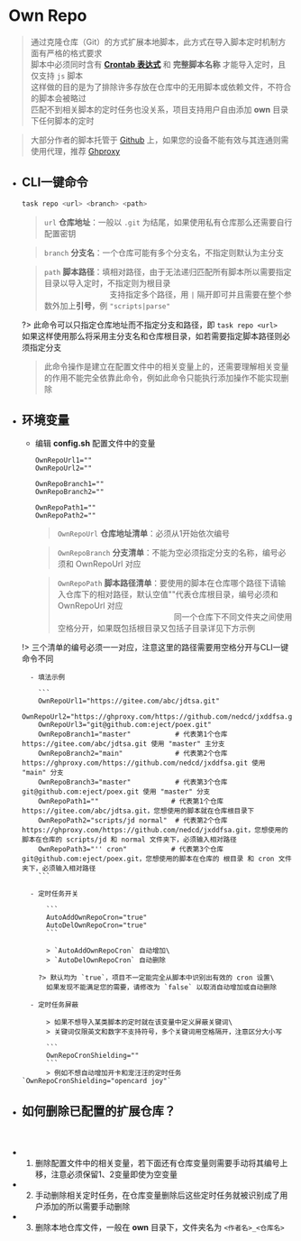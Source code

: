 # Own Repo
> 通过克隆仓库（Git）的方式扩展本地脚本，此方式在导入脚本定时机制方面有严格的格式要求\
> 脚本中必须同时含有 **[Crontab 表达式](https://www.runoob.com/w3cnote/linux-crontab-tasks.html)** 和 **完整脚本名称** 才能导入定时，且仅支持 `js` 脚本\
> 这样做的目的是为了排除许多存放在仓库中的无用脚本或依赖文件，不符合的脚本会被略过\
> 匹配不到相关脚本的定时任务也没关系，项目支持用户自由添加 **own** 目录下任何脚本的定时

> 大部分作者的脚本托管于 [Github](https://github.com) 上，如果您的设备不能有效与其连通则需使用代理，推荐 [Ghproxy](https://ghproxy.com)

- ## CLI一键命令

    ```bash
    task repo <url> <branch> <path>
    ```

    > `url` **仓库地址**：一般以 `.git` 为结尾，如果使用私有仓库那么还需要自行配置密钥

    > `branch` **分支名**：一个仓库可能有多个分支名，不指定则默认为主分支

    > `path` **脚本路径**：填相对路径，由于无法递归匹配所有脚本所以需要指定目录以导入定时，不指定则为根目录\
    > ㅤㅤㅤㅤㅤㅤㅤㅤㅤ支持指定多个路径，用 `|` 隔开即可并且需要在整个参数外加上**引号**，例 `"scripts|parse"`

  ?> 此命令可以只指定仓库地址而不指定分支和路径，即 `task repo <url>`\
    如果这样使用那么将采用主分支名和仓库根目录，如若需要指定脚本路径则必须指定分支

    > 此命令操作是建立在配置文件中的相关变量上的，还需要理解相关变量的作用不能完全依靠此命令，例如此命令只能执行添加操作不能实现删除

- ## 环境变量

    - 编辑 **config.sh** 配置文件中的变量

        ```
        OwnRepoUrl1=""
        OwnRepoUrl2=""

        OwnRepoBranch1=""
        OwnRepoBranch2=""

        OwnRepoPath1=""
        OwnRepoPath2=""
        ```
        > `OwnRepoUrl` **仓库地址清单**：必须从1开始依次编号

        > `OwnRepoBranch` **分支清单**：不能为空必须指定分支的名称，编号必须和 OwnRepoUrl 对应

        > `OwnRepoPath` **脚本路径清单**：要使用的脚本在仓库哪个路径下请输入仓库下的相对路径，默认空值""代表仓库根目录，编号必须和 OwnRepoUrl 对应\
        > ㅤㅤㅤㅤㅤㅤㅤㅤㅤㅤㅤㅤㅤㅤㅤㅤ同一个仓库下不同文件夹之间使用空格分开，如果既包括根目录又包括子目录详见下方示例

    !> 三个清单的编号必须一一对应，注意这里的路径需要用空格分开与CLI一键命令不同

        - 填法示例

          ```
          OwnRepoUrl1="https://gitee.com/abc/jdtsa.git"
          OwnRepoUrl2="https://ghproxy.com/https://github.com/nedcd/jxddfsa.git"
          OwnRepoUrl3="git@github.com:eject/poex.git"
          OwnRepoBranch1="master"           # 代表第1个仓库 https://gitee.com/abc/jdtsa.git 使用 "master" 主分支
          OwnRepoBranch2="main"             # 代表第2个仓库 https://ghproxy.com/https://github.com/nedcd/jxddfsa.git 使用 "main" 分支
          OwnRepoBranch3="master"           # 代表第3个仓库 git@github.com:eject/poex.git 使用 "master" 分支
          OwnRepoPath1=""                  # 代表第1个仓库 https://gitee.com/abc/jdtsa.git，您想使用的脚本就在仓库根目录下
          OwnRepoPath2="scripts/jd normal"  # 代表第2个仓库 https://ghproxy.com/https://github.com/nedcd/jxddfsa.git，您想使用的脚本在仓库的 scripts/jd 和 normal 文件夹下，必须输入相对路径
          OwnRepoPath3="'' cron"           # 代表第3个仓库 git@github.com:eject/poex.git，您想使用的脚本在仓库的 根目录 和 cron 文件夹下，必须输入相对路径
          ```

        - 定时任务开关

            ```
            AutoAddOwnRepoCron="true"
            AutoDelOwnRepoCron="true"
            ```

            > `AutoAddOwnRepoCron` 自动增加\
            > `AutoDelOwnRepoCron` 自动删除

          ?> 默认均为 `true`，项目不一定能完全从脚本中识别出有效的 cron 设置\
            如果发现不能满足您的需要，请修改为 `false` 以取消自动增加或自动删除

        - 定时任务屏蔽

            > 如果不想导入某类脚本的定时就在该变量中定义屏蔽关键词\
            > 关键词仅限英文和数字不支持符号，多个关键词用空格隔开，注意区分大小写

            ```
            OwnRepoCronShielding=""
            ```
            > 例如不想自动增加开卡和宠汪汪的定时任务 `OwnRepoCronShielding="opencard joy"`

- ## 如何删除已配置的扩展仓库？ <!-- {docsify-ignore} -->
ㅤ
  - 1. 删除配置文件中的相关变量，若下面还有仓库变量则需要手动将其编号上移，注意必须保留1、2变量即使为空变量
  - 2. 手动删除相关定时任务，在仓库变量删除后这些定时任务就被识别成了用户添加的所以需要手动删除
  - 3. 删除本地仓库文件，一般在 **own** 目录下，文件夹名为 `<作者名>_<仓库名>`